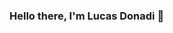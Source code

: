 ### Hello there, I'm Lucas Donadi 👋

<!--
**LucasDonadi/LucasDonadi** is a ✨ _special_ ✨ repository because its `README.md` (this file) appears on your GitHub profile.

- 🎓 Currently studying Computer Science at Federal Technological University of Paraná (Campo Mourão)
- 👔 Almost a software developer (JS, Python, C)
- 📫 Email: lucasdonadi@gmail.com

### 🏆 Github Stats:
<p align="center">
    <a href="https://github.com/GuilherveMasco/">
        <img height="150em" src="https://github-readme-stats-jha-vineet69.vercel.app/api?username=GuilherveMasco&hide=stars&count_private=true&show_icons=true&theme=midnight-purple" />
        <img height="150em" src="https://github-readme-stats.vercel.app/api/top-langs/?username=GuilherveMasco&count_private=true&hide=smalltalk&theme=midnight-purple&layout=compact" /> 
    </a>
</p>
